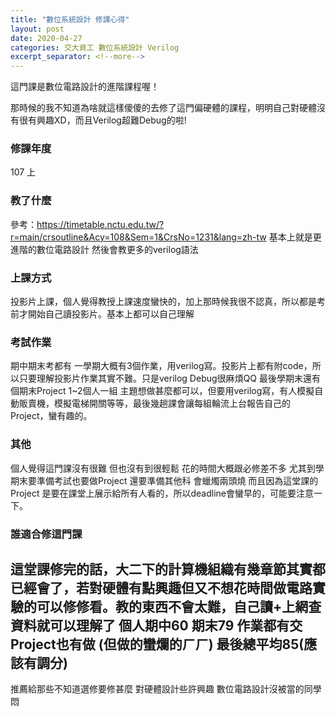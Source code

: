 ```yaml
---
title: "數位系統設計 修課心得"
layout: post
date: 2020-04-27
categories: 交大資工 數位系統設計 Verilog
excerpt_separator: <!--more-->
---
```

這門課是數位電路設計的進階課程喔！

那時候的我不知道為啥就這樣傻傻的去修了這門偏硬體的課程，明明自己對硬體沒有很有興趣XD，而且Verilog超難Debug的啦!

<!--more-->
### 修課年度
107 上

### 教了什麼

參考：https://timetable.nctu.edu.tw/?r=main/crsoutline&Acy=108&Sem=1&CrsNo=1231&lang=zh-tw
基本上就是更進階的數位電路設計 然後會教更多的verilog語法


### 上課方式

投影片上課，個人覺得教授上課速度蠻快的，加上那時候我很不認真，所以都是考前才開始自己讀投影片。基本上都可以自己理解

### 考試作業

期中期末考都有
一學期大概有3個作業，用verilog寫。投影片上都有附code，所以只要理解投影片作業其實不難。只是verilog Debug很麻煩QQ
最後學期末還有個期末Project 1~2個人一組 主題想做甚麼都可以，但要用verilog寫，有人模擬自動販賣機，模擬電梯開關等等，最後幾趟課會讓每組輪流上台報告自己的Project，蠻有趣的。


### 其他

個人覺得這門課沒有很難 但也沒有到很輕鬆
花的時間大概跟必修差不多 尤其到學期末要準備考試也要做Project 還要準備其他科 會蠟燭兩頭燒
而且因為這堂課的Project 是要在課堂上展示給所有人看的，所以deadline會蠻早的，可能要注意一下。


### 誰適合修這門課

這堂課修完的話，大二下的計算機組織有幾章節其實都已經會了，若對硬體有點興趣但又不想花時間做電路實驗的可以修修看。教的東西不會太難，自己讀+上網查資料就可以理解了
個人期中60 期末79 作業都有交 Project也有做 (但做的蠻爛的ㄏㄏ) 最後總平均85(應該有調分)
--
推薦給那些不知道選修要修甚麼 對硬體設計些許興趣 數位電路設計沒被當的同學悶